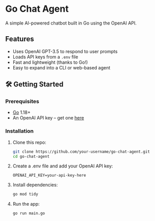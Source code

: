 # Go Chat Agent

A simple AI-powered chatbot built in Go using the OpenAI API.

## Features

- Uses OpenAI GPT-3.5 to respond to user prompts
- Loads API keys from a `.env` file
- Fast and lightweight (thanks to Go!)
- Easy to expand into a CLI or web-based agent

## 🛠️ Getting Started

### Prerequisites

- [Go](https://golang.org/dl/) 1.18+
- An OpenAI API key – get one [here](https://platform.openai.com/)

### Installation

1. Clone this repo:

   ```bash
   git clone https://github.com/your-username/go-chat-agent.git
   cd go-chat-agent
   ```

2. Create a .env file and add your OpenAI API key:

   ```env
   OPENAI_API_KEY=your-api-key-here
   ```

3. Install dependencies:

   ```bash
   go mod tidy
   ```

4. Run the app:
   ```bash
   go run main.go
   ```
